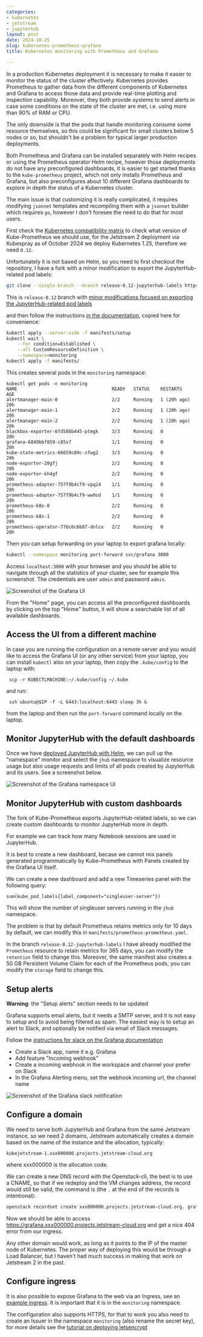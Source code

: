 ```yaml
---
categories:
- kubernetes
- jetstream
- jupyterhub
layout: post
date: 2024-10-25
slug: kubernetes-prometheus-grafana
title: Kubernetes monitoring with Prometheus and Grafana

---
```


In a production Kubernetes deployment it is necessary to make it easier to monitor the status of the cluster effectively.
Kubernetes provides Prometheus to gather data from the different components of Kubernetes and Grafana
to access those data and provide real-time plotting and inspection capability.
Moreover, they both provide systems to send alerts in case some conditions on the state of the cluster are met, i.e. using more than 90% of RAM or CPU.

The only downside is that the pods that handle monitoring consume some resource themselves, so this could be significant for small clusters below 5 nodes or so, but shouldn't be a problem for typical larger production deployments.

Both Prometheus and Grafana can be installed separately with Helm recipes or using the Prometheus operator Helm recipe,
however those deployments do not have any preconfigured dashboards, it is easier to get started thanks to the `kube-prometheus` project,
which not only installs Prometheus and Grafana, but also preconfigures about 10 different Grafana dashboards to explore in depth
the status of a Kubernetes cluster.

The main issue is that customizing it is really complicated, it requires modifying `jsonnet` templates and recompiling them with a `jsonnet` builder which requires `go`, however I don't foresee the need to do that for most users.

First check the [Kubernetes compatibility matrix](https://github.com/prometheus-operator/kube-prometheus?tab=readme-ov-file#compatibility) to check what version of Kube-Prometheus we should use, for the Jetstream 2 deployment via Kubespray as of October 2024 we deploy Kubernetes 1.25, therefore we need `0.12`.

Unfortunately it is not based on Helm, so you need to first checkout the repository, I have a fork with a minor modification to export the JupyterHub-related pod labels:

```bash
git clone --single-branch --branch release-0.12-jupyterhub-labels https://github.com/zonca/kube-prometheus
```

This is `release-0.12` branch with [minor modifications focused on exporting the JupyterHub-related pod labels](https://github.com/zonca/kube-prometheus/pull/1)

and then follow the instructions [in the documentation](https://github.com/coreos/kube-prometheus#quickstart),
copied here for convenience:

```bash
kubectl apply --server-side -f manifests/setup
kubectl wait \
    --for condition=Established \
    --all CustomResourceDefinition \
    --namespace=monitoring
kubectl apply -f manifests/
```

This creates several pods in the `monitoring` namespace:

```
kubectl get pods -n monitoring
NAME                                   READY   STATUS    RESTARTS      AGE
alertmanager-main-0                    2/2     Running   1 (20h ago)   20h
alertmanager-main-1                    2/2     Running   1 (20h ago)   20h
alertmanager-main-2                    2/2     Running   1 (20h ago)   20h
blackbox-exporter-6fd586b445-ptmgk     3/3     Running   0             20h
grafana-6849bbf859-c85s7               1/1     Running   0             20h
kube-state-metrics-66659c89c-zfwg2     3/3     Running   0             20h
node-exporter-28gfj                    2/2     Running   0             20h
node-exporter-kh4gf                    2/2     Running   0             20h
prometheus-adapter-757f9b4cf9-vpq24    1/1     Running   0             20h
prometheus-adapter-757f9b4cf9-ww9sd    1/1     Running   0             20h
prometheus-k8s-0                       2/2     Running   0             20h
prometheus-k8s-1                       2/2     Running   0             20h
prometheus-operator-776c6c6b87-dnlcx   2/2     Running   0             20h
```

Then you can setup forwarding on your laptop to export grafana locally:

```bash
kubectl --namespace monitoring port-forward svc/grafana 3000
```

Access `localhost:3000` with your browser and you should be able to navigate through all the statistics of your cluster,
see for example this screenshot. The credentials are user `admin` and password `admin`.

![Screenshot of the Grafana UI](grafana.png)

From the "Home" page, you can access all the preconfigured dashboards by clicking on the top "Home" button, it will show
a searchable list of all available dashboards.

## Access the UI from a different machine

In case you are running the configuration on a remote server and you would like to access the Grafana UI (or any other service) from your laptop, you can install `kubectl` also on your laptop, then copy the `.kube/config` to the laptop with:

     scp -r KUBECTLMACHINE:~/.kube/config ~/.kube

and run:

     ssh ubuntu@$IP -f -L 6443:localhost:6443 sleep 3h &

from the laptop and then run the `port-forward` command locally on the laptop.

## Monitor JupyterHub with the default dashboards

Once we have [deployed JupyterHub with Helm](https://www.zonca.dev/posts/2022-03-31-jetstream2_jupyterhub), we can pull up the
"namespace" monitor and select the `jhub` namespace to visualize resource usage but also usage requests and limits of all pods created by JupyterHub and its users. See a screenshot below.

![Screenshot of the Grafana namespace UI](grafana_jhub.png)

## Monitor JupyterHub with custom dashboards

The fork of Kube-Prometheus exports JupyterHub-related labels, so we can create custom dashboards to monitor JupyterHub more in depth.

For example we can track how many Notebook sessions are used in JupyterHub.

It is best to create a new dashboard, becase we cannot mix panels generated programmatically by Kube-Prometheus with Panels created by the Grafana UI itself.

We can create a new dashboard and add a new Timeseries panel with the following query:

    sum(kube_pod_labels{label_component="singleuser-server"}) 

This will show the number of singleuser servers running in the `jhub` namespace.

The problem is that by default Prometheus retains metrics only for 10 days by default, we can modify this in `manifests/prometheus-prometheus.yaml`.

In the branch `release-0.12-jupyterhub-labels` I have already modified the `Prometheus` resource to retain metrics for 365 days, you can modify the `retention` field to change this.
Moreover, the same manifest also creates a 50 GB Persistent Volume Claim for each of the Prometheus pods, you can modify the `storage` field to change this.


## Setup alerts

**Warning**: the "Setup alerts" section needs to be updated

Grafana supports email alerts, but it needs a SMTP server, and it is not easy to setup and to avoid being filtered as spam.
The easiest way is to setup an alert to Slack, and optionally be notified via email of Slack messages.

Follow the [instructions for slack on the Grafana documentation](https://grafana.com/docs/alerting/notifications/#slack)

* Create a Slack app, name it e.g. Grafana
* Add feature "Incoming webhook"
* Create a incoming webhook in the workspace and channel your prefer on Slack
* In the Grafana Alerting menu, set the webhook incoming url, the channel name

![Screenshot of the Grafana slack notification](grafana_slack.png)

## Configure a domain

We need to serve both JupyterHub and Grafana from the same Jetstream instance, so we need 2 domains, Jetstream automatically creates a domain based on the name of the instance and the allocation, typically:

    kubejetstream-1.xxx000000.projects.jetstream-cloud.org

where xxx000000 is the allocation code.

We can create a new DNS record with the Openstack-cli, the best is to use a CNAME, so that if we redeploy and the VM changes address, the record would still be valid, the command is (the `.` at the end of the records is intentional):

```bash
openstack recordset create xxx000000.projects.jetstream-cloud.org. grafana --type CNAME --record 'kubejetstream-1.xxx000000.projects.jetstream-cloud.org.'
```

Now we should be able to access <https://grafana.xxx000000.projects.jetstream-cloud.org> and get a nice 404 error from our ingress.

Any other domain would work, as long as it points to the IP of the master node of Kubernetes. The proper way of deploying this would be through a Load Balancer, but I haven't had much success in making that work on Jetstream 2 in the past.

## Configure ingress

It is also possible to expose Grafana to the web via an Ingress,
see an [example ingress](https://github.com/zonca/jupyterhub-deploy-kubernetes-jetstream/blob/master/monitoring/grafana-ingress.yaml). It is important that it is in the `monitoring` namespace.

The configuration also supports HTTPS, for that to work you also need to create
an Issuer in the namespace `monitoring` (also rename the secret key), for more details
see the [tutorial on deploying letsencrypt](https://www.zonca.dev/posts/2023-09-26-https-kubernetes-letsencrypt)
